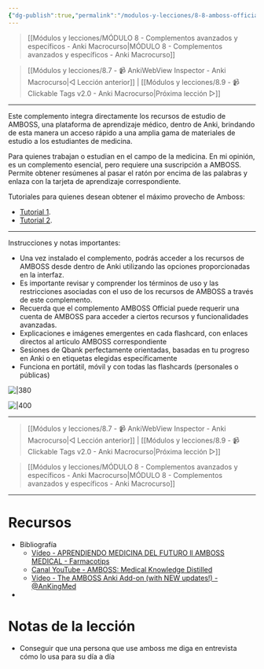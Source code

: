 ```yaml
---
{"dg-publish":true,"permalink":"/modulos-y-lecciones/8-8-amboss-official-medical-school-step-and-shelf-study-resource-anki-macrocurso/","noteIcon":""}
---
```



> [[Módulos y lecciones/MÓDULO 8 - Complementos avanzados y específicos - Anki Macrocurso\|MÓDULO 8 - Complementos avanzados y específicos - Anki Macrocurso]]

> [[Módulos y lecciones/8.7 - 📹 AnkiWebView Inspector - Anki Macrocurso\|◁ Lección anterior]] | [[Módulos y lecciones/8.9 - 📹 Clickable Tags v2.0 - Anki Macrocurso\|Próxima lección ▷]]

---

Este complemento integra directamente los recursos de estudio de AMBOSS, una plataforma de aprendizaje médico, dentro de Anki, brindando de esta manera un acceso rápido a una amplia gama de materiales de estudio a los estudiantes de medicina.

Para quienes trabajan o estudian en el campo de la medicina. En mi opinión, es un complemento esencial, pero requiere una suscripción a AMBOSS. Permite obtener resúmenes al pasar el ratón por encima de las palabras y enlaza con la tarjeta de aprendizaje correspondiente.

Tutoriales para quienes desean obtener el máximo provecho de Amboss:
- [Tutorial 1](https://www.youtube.com/watch?v=7jPB9k-LS60).
- [Tutorial 2](https://www.youtube.com/watch?v=MzPLbhKsX4k).

---

Instrucciones y notas importantes:

- Una vez instalado el complemento, podrás acceder a los recursos de AMBOSS desde dentro de Anki utilizando las opciones proporcionadas en la interfaz.
- Es importante revisar y comprender los términos de uso y las restricciones asociadas con el uso de los recursos de AMBOSS a través de este complemento.
- Recuerda que el complemento AMBOSS Official puede requerir una cuenta de AMBOSS para acceder a ciertos recursos y funcionalidades avanzadas.
- Explicaciones e imágenes emergentes en cada flashcard, con enlaces directos al artículo AMBOSS correspondiente
- Sesiones de Qbank perfectamente orientadas, basadas en tu progreso en Anki o en etiquetas elegidas específicamente
- Funciona en portátil, móvil y con todas las flashcards (personales o públicas)

![|380](https://s3-eu-west-1.amazonaws.com/anki-amboss-production.amboss.com/ankiweb/assets/thumbs/enhance.gif)

![|400](https://s3-eu-west-1.amazonaws.com/anki-amboss-production.amboss.com/ankiweb/assets/thumbs/qbank.gif)

---

> [[Módulos y lecciones/8.7 - 📹 AnkiWebView Inspector - Anki Macrocurso\|◁ Lección anterior]] | [[Módulos y lecciones/8.9 - 📹 Clickable Tags v2.0 - Anki Macrocurso\|Próxima lección ▷]]

> [[Módulos y lecciones/MÓDULO 8 - Complementos avanzados y específicos - Anki Macrocurso\|MÓDULO 8 - Complementos avanzados y específicos - Anki Macrocurso]]

---


# Recursos
- Bibliografía
	- [Vídeo - APRENDIENDO MEDICINA DEL FUTURO ll AMBOSS MEDICAL - Farmacotips](https://www.youtube.com/watch?v=MzPLbhKsX4k&ab_channel=Farmacotips)
	- [Canal YouTube - AMBOSS: Medical Knowledge Distilled](https://www.youtube.com/@ambossmedical)
	- [Vídeo - The AMBOSS Anki Add-on (with NEW updates!) - @AnKingMed](https://www.youtube.com/watch?v=ihBnO7a9naU&ab_channel=TheAnKingo)
- 

# Notas de la lección
- Conseguir que una persona que use amboss me diga en entrevista cómo lo usa para su día a día